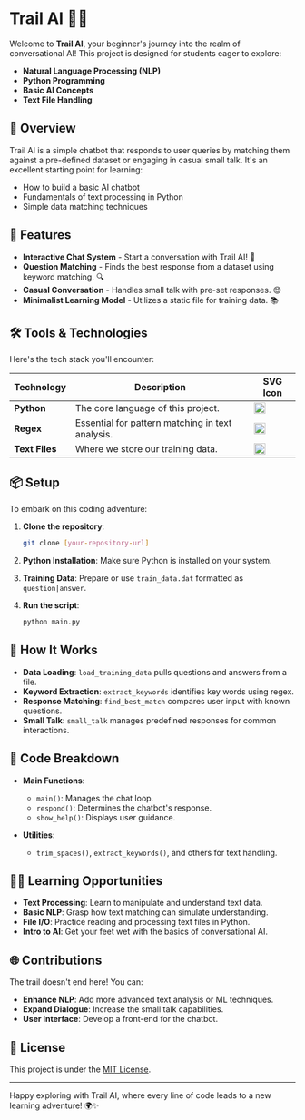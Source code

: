 
# Trail AI 🧭✨

Welcome to **Trail AI**, your beginner's journey into the realm of conversational AI! This project is designed for students eager to explore:

- **Natural Language Processing (NLP)**
- **Python Programming**
- **Basic AI Concepts**
- **Text File Handling**

## 🌟 Overview

Trail AI is a simple chatbot that responds to user queries by matching them against a pre-defined dataset or engaging in casual small talk. It's an excellent starting point for learning:

- How to build a basic AI chatbot
- Fundamentals of text processing in Python
- Simple data matching techniques

## 🚀 Features

- **Interactive Chat System** - Start a conversation with Trail AI! 📢
- **Question Matching** - Finds the best response from a dataset using keyword matching. 🔍
- **Casual Conversation** - Handles small talk with pre-set responses. 😊
- **Minimalist Learning Model** - Utilizes a static file for training data. 📚

## 🛠 Tools & Technologies

Here's the tech stack you'll encounter:

| Technology | Description | SVG Icon |
|------------|-------------|----------|
| **Python** | The core language of this project. | <img src="https://upload.wikimedia.org/wikipedia/commons/c/c3/Python-logo-notext.svg" width="20" height="20"> |
| **Regex** | Essential for pattern matching in text analysis. | <img src="https://upload.wikimedia.org/wikipedia/commons/thumb/e/e5/Regular_expression_icon.svg/1024px-Regular_expression_icon.svg.png" width="20" height="20"> |
| **Text Files** | Where we store our training data. | <img src="https://upload.wikimedia.org/wikipedia/commons/thumb/4/4a/Text-x-generic.svg/240px-Text-x-generic.svg.png" width="20" height="20"> |

## 📦 Setup

To embark on this coding adventure:

1. **Clone the repository**:  
   ```bash
   git clone [your-repository-url]
   ```

2. **Python Installation**: Make sure Python is installed on your system.

3. **Training Data**: Prepare or use `train_data.dat` formatted as `question|answer`.

4. **Run the script**: 
   ```bash
   python main.py
   ```

## 📖 How It Works

- **Data Loading**: `load_training_data` pulls questions and answers from a file.
- **Keyword Extraction**: `extract_keywords` identifies key words using regex.
- **Response Matching**: `find_best_match` compares user input with known questions.
- **Small Talk**: `small_talk` manages predefined responses for common interactions.

## 🔧 Code Breakdown

- **Main Functions**:
  - `main()`: Manages the chat loop.
  - `respond()`: Determines the chatbot's response.
  - `show_help()`: Displays user guidance.

- **Utilities**: 
  - `trim_spaces()`, `extract_keywords()`, and others for text handling.

## 👨‍🎓 Learning Opportunities

- **Text Processing**: Learn to manipulate and understand text data.
- **Basic NLP**: Grasp how text matching can simulate understanding.
- **File I/O**: Practice reading and processing text files in Python.
- **Intro to AI**: Get your feet wet with the basics of conversational AI.

## 🌐 Contributions

The trail doesn't end here! You can:

- **Enhance NLP**: Add more advanced text analysis or ML techniques.
- **Expand Dialogue**: Increase the small talk capabilities.
- **User Interface**: Develop a front-end for the chatbot.

## 📜 License

This project is under the [MIT License](LICENSE).

---

Happy exploring with Trail AI, where every line of code leads to a new learning adventure! 🌍✨
```
